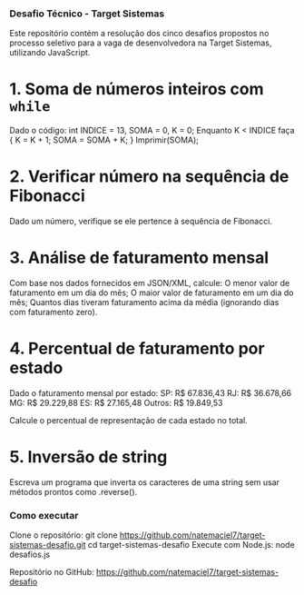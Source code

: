 ### Desafio Técnico - Target Sistemas

Este repositório contém a resolução dos cinco desafios propostos no processo seletivo para a vaga de desenvolvedora na Target Sistemas, utilizando JavaScript.

# 1. Soma de números inteiros com `while`

Dado o código:
int INDICE = 13, SOMA = 0, K = 0;
Enquanto K < INDICE faça { K = K + 1; SOMA = SOMA + K; }
Imprimir(SOMA);

# 2. Verificar número na sequência de Fibonacci

Dado um número, verifique se ele pertence à sequência de Fibonacci.

# 3. Análise de faturamento mensal

Com base nos dados fornecidos em JSON/XML, calcule:
O menor valor de faturamento em um dia do mês;
O maior valor de faturamento em um dia do mês;
Quantos dias tiveram faturamento acima da média (ignorando dias com faturamento zero).

# 4. Percentual de faturamento por estado

Dado o faturamento mensal por estado:
SP: R$ 67.836,43
RJ: R$ 36.678,66
MG: R$ 29.229,88
ES: R$ 27.165,48
Outros: R$ 19.849,53

Calcule o percentual de representação de cada estado no total.

# 5. Inversão de string

Escreva um programa que inverta os caracteres de uma string sem usar métodos prontos como .reverse().

### Como executar

Clone o repositório:
git clone https://github.com/natemaciel7/target-sistemas-desafio.git
cd target-sistemas-desafio
Execute com Node.js:
node desafios.js

Repositório no GitHub: https://github.com/natemaciel7/target-sistemas-desafio
